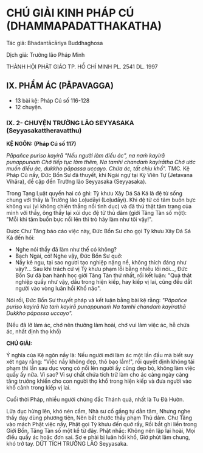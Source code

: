 # CHÚ GIẢI KINH PHÁP CÚ (DHAMMAPADATTHAKATHA)

Tác giả: Bhadantācāriya Buddhaghosa

Dịch giả: Trưởng lão Pháp Minh

THÀNH HỘI PHẬT GIÁO TP. HỒ CHÍ MINH
PL. 2541 DL. 1997

## IX. PHẨM ÁC (PĀPAVAGGA)

- 13 bài kệ: Pháp Cú số 116-128
- 12 chuyện.

### IX. 2- CHUYỆN TRƯỞNG LÃO SEYYASAKA (Seyyasakattheravatthu)

**KỆ NGÔN: (Pháp Cú số 117)**

_Pāpañce puriso kayirā "Nếu người làm điều ác", na naṁ kayirā punappunaṁ
Chớ tiếp tục làm thêm,
Na tamhi chandaṁ kayirātha
Chớ ước muốn điều ác, dukkho pāpassa uccayo.
Chứa ác, tất chịu khổ"._
TMC.
Kệ Pháp Cú nầy, Đức Bổn Sư đã thuyết, khi Ngài ngự tại Kỳ Viên Tự (Jetavana Vihāra), đề cập đến Trưởng lão Seyyasaka (Seyyasaka).

Trong Tạng Luật quyển hai có ghi: Tỳ khưu Xây Dá Sá Ká là đệ tử sống chung với thầy là
Trưởng lão Loḷudāyi (Loḷuđāyi). Khi đệ tử có tâm buồn bực không vui (vì không chiến thắng nổi tình dục) và đã thú thật tâm trạng của mình với thầy, ông thầy lại xúi dục đệ tử thủ dâm (giới Tăng Tàn số một): "Mỗi khi tâm buồn bực nổi lên thì trò hãy làm như tôi vậy!".

Được Chư Tăng báo cáo việc này, Đức Bổn Sư cho gọi Tỳ khưu Xây Dá Sá Ká đến hỏi:

- Nghe nói thầy đã làm như thế có không?
- Bạch Ngài, có!
  Nghe vậy, Đức Bổn Sư quở:
- Nầy kẻ ngu, tại sao ngươi tạo nghiệp nặng nề, không thích đáng như vậy?...
  Sau khi trách cứ vị Tỳ khưu phạm lỗi bằng nhiều lối nói..., Đức Bổn Sư đã ban hành học giới
  Tăng Tàn thứ nhất, rồi kết luận: "Quả thật nghiệp quấy như vậy, dầu trong hiện kiếp, hay kiếp vị lai, cũng đều dắt người vào vòng luân hồi Khổ não".

Nói rồi, Đức Bổn Sư thuyết pháp và kết luận bằng bài kệ rằng: _"Pāpañce puriso kayirā
Na taṁ kayirā punappunaṁ
Na tamhi chandaṁ kayirathā
Dukkho pāpassa uccayo"._

(Nếu đã lỡ làm ác, chớ nên thường làm hoài, chớ vui làm việc ác, hễ chứa ác, nhất định thọ khổ)

**CHÚ GIẢI:**

Ý nghĩa của Kệ ngôn nầy là:
Nếu người mới làm ác một lần đầu mà biết suy xét ngay rằng: "Việc nầy không đẹp, thô bạo lắm!", rồi quyết định không tái phạm thì lần sau dục vọng có nổi lên người ấy cũng dẹp bỏ, không làm việc quấy ấy nữa. Vì sao? Vì sự chất chứa tích trữ làm cho ác càng ngày càng tăng trưởng khiến cho con người thọ khổ trong hiện kiếp và đưa người vào khổ cảnh trong kiếp vị lai.

Cuối thời Pháp, nhiều người chứng đắc Thánh quả, nhất là Tu Đà Hườn.

Lửa dục hừng lên, khó nén cầm,
Nhà sư cố gắng tự dằn tâm,
Nhưng nghe thầy dạy dùng phương tiện,
Nên bắt chước thầy phạm Thủ dâm.
Chư Tăng vào mách Phật việc nầy,
Phật gọi Tỳ khưu đến quở rầy,
Rồi bắt ghi liền trong Giới Bổn,
Tăng Tàn số một kể từ đây.
Phật nhắc: Không nên lập lại hoài,
Mọi điều quấy ác hoặc đơn sai.
Sợ e phải bị luân hồi khổ,
Giờ phút lâm chung, khó trở tay.
DỨT TÍCH TRƯỞNG LÃO Seyyasaka.
